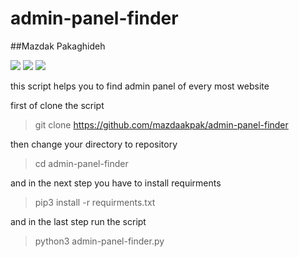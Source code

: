 <h1>admin-panel-finder</h1>
##Mazdak Pakaghideh

![](https://img.shields.io/github/stars/mazdakpak/admin-panel-finder?style=plastic) ![](https://img.shields.io/github/watchers/mazdakpak/admin-panel-finder?style=plastic) ![](https://img.shields.io/github/forks/mazdakpak/admin-panel-finder?style=plastic)



this script helps you to find admin panel of every most website

first of clone the script
> git clone https://github.com/mazdaakpak/admin-panel-finder

then change your directory to repository
> cd admin-panel-finder

and in the next step you have to install requirments
>pip3 install -r requirments.txt

and in the last step run the script
>python3 admin-panel-finder.py

